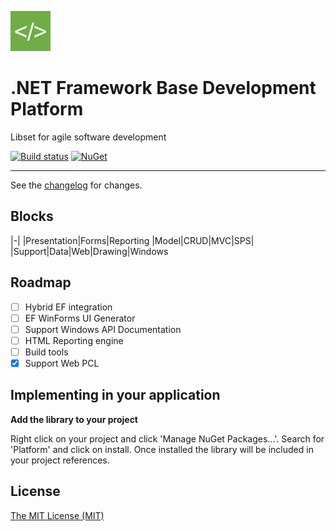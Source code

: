 ![logo](https://raw.githubusercontent.com/ennerperez/platform/master/.editoricon.png)

# .NET Framework Base Development Platform
Libset for agile software development

[![Build status](https://ci.appveyor.com/api/projects/status/947d3r6vguorvwnt?svg=true)](https://ci.appveyor.com/project/ennerperez/platform)
[![NuGet](http://img.shields.io/nuget/v/Platform.Support.Core.svg)](https://www.nuget.org/packages/Platform.Support.Core/)



---------------------------------------

See the [changelog](CHANGELOG.md) for changes.

## Blocks

|-|
|Presentation|Forms|Reporting
|Model|CRUD|MVC|SPS|
|Support|Data|Web|Drawing|Windows

## Roadmap
- [ ] Hybrid EF integration
- [ ] EF WinForms UI Generator
- [ ] Support Windows API Documentation
- [ ] HTML Reporting engine
- [ ] Build tools
- [x] Support Web PCL

## Implementing in your application

**Add the library to your project**

Right click on your project and click 'Manage NuGet Packages...'. Search for 'Platform' and click on install. Once installed the library will be included in your project references.

## License
[The MIT License (MIT)](LICENSE)